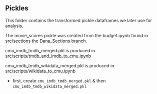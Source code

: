 ## Pickles
This folder contains the transformed pickle dataframes we later use for analysis.

The movie_scores pickle was created from the budget.ipynb found in src/sections the Dana_Sections branch. 

cmu_imdb_tmdb_merged.pkl is produced in src/scripts/tmdb_and_imdb_to_cmu.ipynb

cmu_imdb_tmdb_wikidata_merged.pkl is produced in src/scripts/wikidata_to_cmu.ipynb
- first, create `cmu_imdb_tmdb_merged.pkl` & then `cmu_imdb_tmdb_wikidata_merged.pkl`